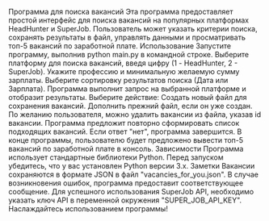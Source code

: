 Программа для поиска вакансий
Эта программа предоставляет простой интерфейс для поиска вакансий на популярных платформах HeadHunter и SuperJob. Пользователь может указать критерии поиска, сохранять результаты в файл, управлять данными и просматривать топ-5 вакансий по заработной плате.
Использование
Запустите программу, выполнив python main.py в командной строке.
Выберите платформу для поиска вакансий, введя цифру (1 - HeadHunter, 2 - SuperJob).
Укажите профессию и минимальную желаемую сумму зарплаты.
Выберите сортировку результатов поиска (Дата или Зарплата).
Программа выполнит запрос на выбранной платформе и отобразит результаты.
Выберите действие:
Создать новый файл для сохранения вакансий. Дополнить прежний файл, если он уже создан. По желанию пользователя, можно удалить вакансии из файла, указав id вакансии.
Программа предложит повторно сформировать список подходящих вакансий. Если ответ "нет", программа завершится.
В конце программы, пользователю будет предложено вывести топ-5 вакансий по заработной плате в консоль.
Зависимости 
Программа использует стандартные библиотеки Python. Перед запуском убедитесь, что у вас установлен Python версии 3.x.
Заметки 
Вакансии сохраняются в формате JSON в файл "vacancies_for_you.json". В случае возникновения ошибок, программа предоставит соответствующее сообщение. Для успешного использования SuperJob API, необходимо указать ключ API в переменной окружения "SUPER_JOB_API_KEY". 
Наслаждайтесь использованием программы!
